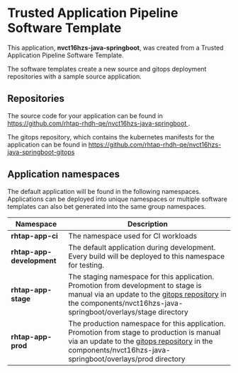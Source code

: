 # Trusted Application Pipeline Software Template

This application, **nvct16hzs-java-springboot**, was created from a Trusted Application Pipeline Software Template.

The software templates create a new source and gitops deployment repositories with a sample source application. 

## Repositories

The source code for your application can be found in [https://github.com/rhtap-rhdh-qe/nvct16hzs-java-springboot ](https://github.com/rhtap-rhdh-qe/nvct16hzs-java-springboot ).
 
The gitops repository, which contains the kubernetes manifests for the application can be found in 
[https://github.com/rhtap-rhdh-qe/nvct16hzs-java-springboot-gitops ](https://github.com/rhtap-rhdh-qe/nvct16hzs-java-springboot-gitops ) 

## Application namespaces 

The default application will be found in the following namespaces. Applications can be deployed into unique namespaces or multiple software templates can also bet generated into the same group namespaces.  

|  Namespace   |  Description   |  
| -------- | -------- |
| **rhtap-app-ci** | The namespace used for CI workloads |
| **rhtap-app-development** | The default application during development. Every build will be deployed to this namespace for testing. |
| **rhtap-app-stage** | The staging namespace for this application. Promotion from development to stage is manual via an update to the [gitops repository](https://github.com/rhtap-rhdh-qe/nvct16hzs-java-springboot-gitops ) in the components/nvct16hzs-java-springboot/overlays/stage directory |
| **rhtap-app-prod** | The production namespace for this application. Promotion from stage to production is manual via an update to the [gitops repository](https://github.com/rhtap-rhdh-qe/nvct16hzs-java-springboot-gitops ) in the components/nvct16hzs-java-springboot/overlays/prod directory |